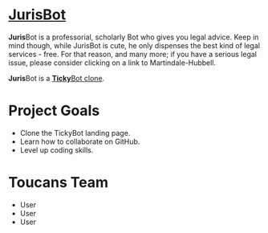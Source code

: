 # [JurisBot](https://chingu-voyage3.github.io/toucans-03/)

**Juris**Bot is a professorial, scholarly Bot who gives you legal advice. Keep in mind though, while JurisBot is cute, he only dispenses the best kind of legal services - free.  For that reason, and many more; if you have a serious legal issue, please consider clicking on a link to Martindale-Hubbell.

**Juris**Bot is a [**Ticky**Bot clone](https://tickybott.herokuapp.com/).

# Project Goals

- Clone the TickyBot landing page.
- Learn how to collaborate on GitHub.
- Level up coding skills.

# Toucans Team

- User
- User
- User
